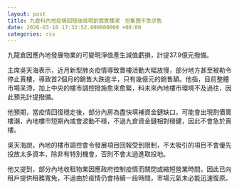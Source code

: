 ```yaml
---
layout: post
title: 九倉料內地疫情回穩後或現割價賣樓潮　但集團不急求售
date: 2020-03-10 17:32:52.000000000 +08:00
categories: rss
---
```


九龍倉因應內地發展物業的可變現淨值產生減值虧損，計提37.9億元撥備。

主席吳天海表示，近月新型肺炎疫情導致賣樓活動大幅放慢，部分地方甚至被勒令停止賣樓，導致首2個月的銷售大跌逾半，只有幾億元的銷售額。他指，目前整體市場呆滯，加上中央的樓市調控措施愈來愈緊，料未來內地樓市環境不及過往，因此預先計提撥備。

他預期，當疫情回復穩定後，部分內房為盡快填補資金鏈缺口，可能會出現割價賣樓潮，內地樓市短期內或會波動不穩，不過九倉資金鏈相對穩健，因此不會急於賣樓。

吳天海說，內地的樓市調控會令發展項目回報受到限制，不太吸引的項目不會優先投放太多資本，除非有特別機會，否則不會太過進取投地。

他又提到，部分內地收租物業因應政府控制疫情而關閉或縮短營業時間，因此已向租戶提供租務寬免，不過由於疫情仍會持續一段時間，市場元氣未必能迅速復原。
